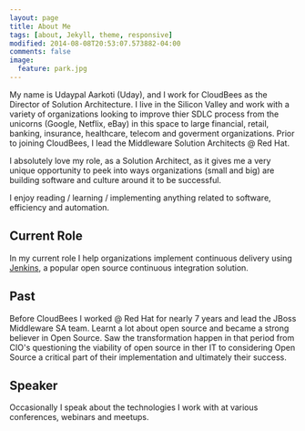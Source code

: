 ```yaml
---
layout: page
title: About Me
tags: [about, Jekyll, theme, responsive]
modified: 2014-08-08T20:53:07.573882-04:00
comments: false
image:
  feature: park.jpg
---
```


My name is Udaypal Aarkoti (Uday), and I work for CloudBees as the Director of Solution Architecture. I live in the Silicon Valley and work with a variety of organizations looking to improve thier SDLC process from the unicorns (Google, Netflix, eBay) in this space to large financial, retail, banking, insurance, healthcare, telecom and goverment organizations. Prior to joining CloudBees, I lead the Middleware Solution Architects @ Red Hat.

I absolutely love my role, as a Solution Architect, as it gives me a very unique opportunity to peek into ways organizations (small and big) are building software and culture around it to be successful.

I enjoy reading / learning / implementing anything related to software, efficiency and automation.

## Current Role
In my current role I help organizations implement continuous delivery using [Jenkins](http://jenkins-ci.org), a popular open source continuous integration solution.

## Past
Before CloudBees I worked @ Red Hat for nearly 7 years and lead the JBoss Middleware SA team. Learnt a lot about open source and became a strong believer in Open Source. Saw the transformation happen in that period from CIO's questioning the viability of open source in ther IT to considering Open Source a critical part of their implementation and ultimately their success.

## Speaker
Occasionally I speak about the technologies I work with at various conferences, webinars and meetups.
